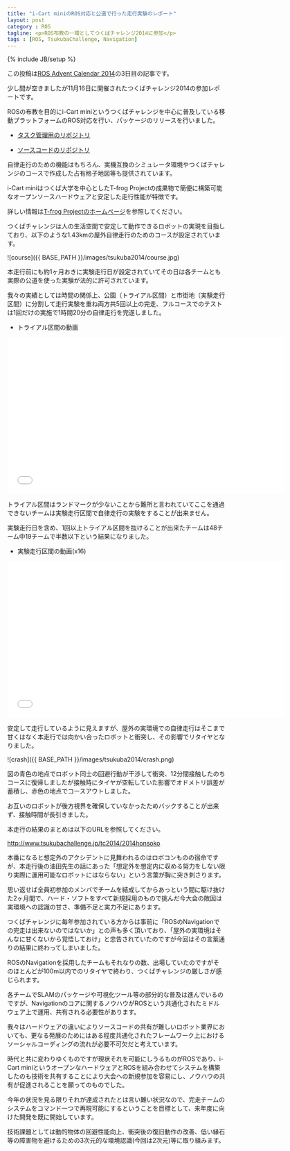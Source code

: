 ```yaml
---
title: "i-Cart miniのROS対応と公道で行った走行実験のレポート"
layout: post
category : ROS
tagline: <p>ROS布教の一環としてつくばチャレンジ2014に参加</p>
tags : [ROS, TsukubaChallenge, Navigation]
---
```


{% include JB/setup %}

この投稿は[ROS Advent Calendar 2014](http://qiita.com/advent-calendar/2014/ros)の3日目の記事です。

少し間が空きましたが11月16日に開催されたつくばチャレンジ2014の参加レポートです。

ROSの布教を目的にi-Cart miniというつくばチャレンジを中心に普及している移動プラットフォームのROS対応を行い、パッケージのリリースを行いました。

* [タスク管理用のリポジトリ](https://github.com/open-rdc/TsukubaChallenge)

* [ソースコードのリポジトリ](https://github.com/open-rdc/icart_mini)

自律走行のための機能はもちろん、実機互換のシミュレータ環境やつくばチャレンジのコースで作成した占有格子地図等も提供されています。

i-Cart miniはつくば大学を中心としたT-frog Projectの成果物で簡便に構築可能なオープンソースハードウェアと安定した走行性能が特徴です。

詳しい情報は[T-frog Projectのホームページ](http://t-frog.com/)を参照してください。

つくばチャレンジは人の生活空間で安定して動作できるロボットの実現を目指しており、以下のような1.43kmの屋外自律走行のためのコースが設定されています。

![course]({{ BASE_PATH }}/images/tsukuba2014/course.jpg)

本走行前にも約1ヶ月おきに実験走行日が設定されていてその日は各チームとも実際の公道を使った実験が法的に許可されています。

我々の実績としては時間の関係上、公園（トライアル区間）と市街地（実験走行区間）に分割して走行実験を重ね両方共5回以上の完走、フルコースでのテストは1回だけの実施で1時間20分の自律走行を完遂しました。

* トライアル区間の動画

<iframe width="640" height="360" src="//www.youtube.com/embed/hMI6cKtHK74" frameborder="0" allowfullscreen></iframe>

トライアル区間はランドマークが少ないことから難所と言われていてここを通過できないチームは実験走行区間で自律走行の実験をすることが出来ません。

実験走行日を含め、1回以上トライアル区間を抜けることが出来たチームは48チーム中19チームで半数以下という結果になりました。

* 実験走行区間の動画(x16)

<iframe width="640" height="360" src="//www.youtube.com/embed/gSNe8qpqsU0" frameborder="0" allowfullscreen></iframe>

安定して走行しているように見えますが、屋外の実環境での自律走行はそこまで甘くはなく本走行では向かい合ったロボットと衝突し、その影響でリタイヤとなりました。

![crash]({{ BASE_PATH }}/images/tsukuba2014/crash.png)

図の青色の地点でロボット同士の回避行動が干渉して衝突、12分間接触したのちコースに復帰しましたが接触時にタイヤが空転していた影響でオドメトリ誤差が蓄積し、赤色の地点でコースアウトしました。

お互いのロボットが後方視界を確保していなかったためバックすることが出来ず、接触時間が長引きました。

本走行の結果のまとめは以下のURLを参照してください。

http://www.tsukubachallenge.jp/tc2014/2014honsoko

本番になると想定外のアクシデントに見舞われるのはロボコンものの宿命ですが、本走行後の油田先生の話にあった「想定外を想定内に収める努力をしない限り実際に運用可能なロボットにはならない」という言葉が胸に突き刺さります。

思い返せば全員初参加のメンバでチームを結成してからあっという間に駆け抜けた2ヶ月間で、ハード・ソフトをすべて新規採用のもので挑んだ今大会の敗因は実環境への認識の甘さ、準備不足と実力不足にあります。

つくばチャレンジに毎年参加されている方からは事前に「ROSのNavigationでの完走は出来ないのではないか」との声も多く頂いており、「屋外の実環境はそんなに甘くないから覚悟しておけ」と忠告されていたのですが今回はその言葉通りの結果に終わってしまいました。

ROSのNavigationを採用したチームもそれなりの数、出場していたのですがそのほとんどが100m以内でのリタイヤで終わり、つくばチャレンジの厳しさが感じられます。

各チームでSLAMのパッケージや可視化ツール等の部分的な普及は進んでいるのですが、Navigationのコアに関するノウハウがROSという共通化されたミドルウェア上で運用、共有される必要性があります。

我々はハードウェアの違いによりソースコードの共有が難しいロボット業界においても、更なる発展のためにはある程度共通化されたフレームワーク上におけるソーシャルコーディングの流れが必要不可欠だと考えています。

時代と共に変わりゆくものですが現状それを可能にしうるものがROSであり、i-Cart miniというオープンなハードウェアとROSを組み合わせてシステムを構築したのも技術を共有することにより大会への新規参加を容易にし、ノウハウの共有が促進されることを願ってのものでした。

今年の状況を見る限りそれが達成されたとは言い難い状況なので、完走チームのシステムをコマンド一つで再現可能にするということを目標として、来年度に向けた開発を既に開始しています。

技術課題としては動的物体の回避性能向上、衝突後の復旧動作の改善、低い縁石等の障害物を避けるための3次元的な環境認識(今回は2次元)等に取り組みます。

